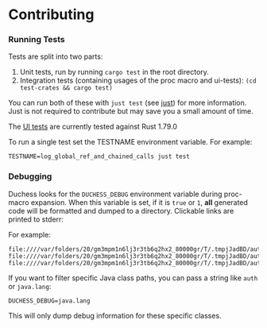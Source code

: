 # Contributing

### Running Tests
Tests are split into two parts:
1. Unit tests, run by running `cargo test` in the root directory.
2. Integration tests (containing usages of the proc macro and ui-tests): `(cd test-crates && cargo test)`

You can run both of these with `just test` (see [just](https://github.com/casey/just)) for more information. Just is not required to contribute but may save you a small amount of time.

The [UI tests](test-crates) are currently tested against Rust 1.79.0

To run a single test set the TESTNAME environment variable. For example:

```
TESTNAME=log_global_ref_and_chained_calls just test
```

### Debugging
Duchess looks for the `DUCHESS_DEBUG` environment variable during proc-macro expansion. When this variable is set, if it is `true` or `1`, **all** generated code will be formatted and dumped to a directory. Clickable links are printed to stderr:

For example:
```
file:////var/folders/20/gm3mpm1n6lj3r3tb6q2hx2_80000gr/T/.tmpjJadBD/auth_Authenticated.rs
file:////var/folders/20/gm3mpm1n6lj3r3tb6q2hx2_80000gr/T/.tmpjJadBD/auth_AuthorizeRequest.rs
file:////var/folders/20/gm3mpm1n6lj3r3tb6q2hx2_80000gr/T/.tmpjJadBD/auth_HttpAuth.rs
```

If you want to filter specific Java class paths, you can pass a string like `auth` or `java.lang`:
```
DUCHESS_DEBUG=java.lang
```

This will only dump debug information for these specific classes.
